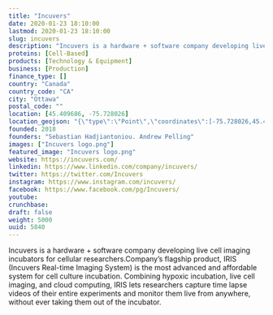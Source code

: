 ```yaml
---
title: "Incuvers"
date: 2020-01-23 18:10:00
lastmod: 2020-01-23 18:10:00
slug: incuvers
description: "Incuvers is a hardware + software company developing live cell imaging incubators for cellular&nbsp;researchers.Company&#8217;s flagship product, IRIS (Incuvers Real-time Imaging System) is the most advanced and affordable system for cell culture incubation. Combining hypoxic incubation, live cell imaging, and cloud computing, IRIS lets researchers capture time lapse videos of their entire experiments and monitor them live from anywhere, without ever taking them out of the&nbsp;incubator."
proteins: [Cell-Based]
products: [Technology & Equipment]
business: [Production]
finance_type: []
country: "Canada"
country_code: "CA"
city: "Ottawa"
postal_code: ""
location: [45.409686, -75.728026]
location_geojson: "{\"type\":\"Point\",\"coordinates\":[-75.728026,45.409686]}"
founded: 2018
founders: "Sebastian Hadjiantoniou. Andrew Pelling"
images: ["Incuvers logo.png"]
featured_image: "Incuvers logo.png"
website: https://incuvers.com/
linkedin: https://www.linkedin.com/company/incuvers/
twitter: https://twitter.com/Incuvers
instagram: https://www.instagram.com/incuvers/
facebook: https://www.facebook.com/pg/Incuvers/
youtube: 
crunchbase: 
draft: false
weight: 5000
uuid: 5840
---
```

Incuvers is a hardware + software company developing live cell imaging incubators for cellular&nbsp;researchers.Company&#8217;s flagship product, IRIS (Incuvers Real-time Imaging System) is the most advanced and affordable system for cell culture incubation. Combining hypoxic incubation, live cell imaging, and cloud computing, IRIS lets researchers capture time lapse videos of their entire experiments and monitor them live from anywhere, without ever taking them out of the&nbsp;incubator.
